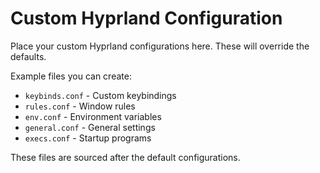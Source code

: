 # Custom Hyprland Configuration

Place your custom Hyprland configurations here. These will override the defaults.

Example files you can create:
- `keybinds.conf` - Custom keybindings
- `rules.conf` - Window rules
- `env.conf` - Environment variables
- `general.conf` - General settings
- `execs.conf` - Startup programs

These files are sourced after the default configurations.
